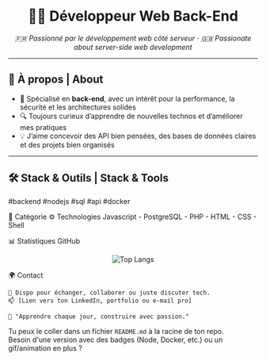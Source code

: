 <h1 align="center">👨‍💻 Développeur Web Back-End</h1>
<p align="center">
  <em>🇫🇷 Passionné par le développement web côté serveur · 🇬🇧 Passionate about server-side web development</em>
</p>

---

## 🚀 À propos | About

- 🎯 Spécialisé en **back-end**, avec un intérêt pour la performance, la sécurité et les architectures solides  
- 🔍 Toujours curieux d’apprendre de nouvelles technos et d’améliorer mes pratiques  
- 💡 J’aime concevoir des API bien pensées, des bases de données claires et des projets bien organisés

---

## 🛠️ Stack & Outils | Stack & Tools


#backend #nodejs #sql #api #docker

🧩 Catégorie	⚙️ Technologies
Javascript - PostgreSQL - PHP - HTML - CSS - Shell

📊 Statistiques GitHub
<p align="center">  <img src="https://github-readme-stats.vercel.app/api/top-langs/?username=Nivmizz7&layout=compact&theme=radical&hide_border=true" alt="Top Langs" /> </p>

🌍 Contact

    💬 Dispo pour échanger, collaborer ou juste discuter tech.
    📫 [Lien vers ton LinkedIn, portfolio ou e-mail pro]

    🧠 "Apprendre chaque jour, construire avec passion."




Tu peux le coller dans un fichier `README.md` à la racine de ton repo.  
Besoin d'une version avec des badges (Node, Docker, etc.) ou un gif/animation en plus ?
